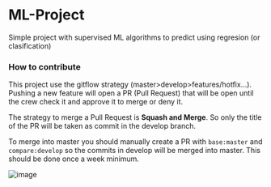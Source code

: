 # ML-Project
Simple project with supervised ML algorithms to predict using regresion (or clasification) 


### How to contribute
This project use the gitflow strategy (master>develop>features/hotfix...).  
Pushing a new feature will open a PR (Pull Request) that will be open until the crew check it and approve it to merge or deny it.

The strategy to merge a Pull Request is **Squash and Merge**. So only the title of the PR will be taken as commit in the develop branch.

To merge into master you should manually create a PR with `base:master` and `compare:develop` so the commits in develop will be merged into master. This should be done once a week minimum.

![image](https://user-images.githubusercontent.com/20076843/115489707-411dec80-a222-11eb-96e2-aeded50a3573.png)

